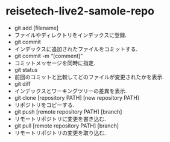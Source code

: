 # reisetech-live2-samole-repo

- git add [filename]
- ファイルやディレクトリをインデックスに登録.
- git commit
- インデックスに追加されたファイルをコミットする.
- git commit -m “[comment]”
- コミットメッセージを同時に指定.
- git status
- 前回のコミットと比較してどのファイルが変更されたかを表示.
- git diff
- インデックスとワーキングツリーの差異を表示.
-  git clone [repository PATH] [new repository PATH]
- リポジトリをコピーする.
- git push [remote repository PATH] [branch]
- リモートリポジトリに変更を書き込む.
- git pull [remote repository PATH] [branch]
- リモートリポジトリの変更を取り込む.